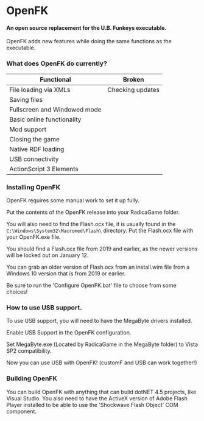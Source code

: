 # OpenFK
#### An open source replacement for the U.B. Funkeys executable.

OpenFK adds new features while doing the same functions as the executable.

### What does OpenFK do currently?
| Functional  | Broken  |
| ------------ | ------------ |
| File loading via XMLs  | Checking updates |
| Saving files  | |
| Fullscreen and Windowed mode | |
| Basic online functionality | |
| Mod support | |
| Closing the game | |
| Native RDF loading | |
| USB connectivity | |
| ActionScript 3 Elements | |

### Installing OpenFK
OpenFK requires some manual work to set it up fully. 

Put the contents of the OpenFK release into your RadicaGame folder.

You will also need to find the Flash.ocx file, it is usually found in the `C:\Windows\System32\Macromed\Flash\` directory. Put the Flash.ocx file with your OpenFK.exe file.

You should find a Flash.ocx file from 2019 and earlier, as the newer versions will be locked out on January 12.

You can grab an older version of Flash.ocx from an install.wim file from a Windows 10 version that is from 2019 or earlier.

Be sure to run the 'Configure OpenFK.bat' file to choose from some choices!

### How to use USB support.
To use USB support, you will need to have the MegaByte drivers installed. 

Enable USB Support in the OpenFK configuration.

Set MegaByte.exe (Located by RadicaGame in the MegaByte folder) to Vista SP2 compatibility.

Now you can use USB with OpenFK! (customF and USB can work together!)

### Building OpenFK
You can build OpenFK with anything that can build dotNET 4.5 projects, like Visual Studio. You also need to have the ActiveX version of Adobe Flash Player installed to be able to use the 'Shockwave Flash Object' COM component.
